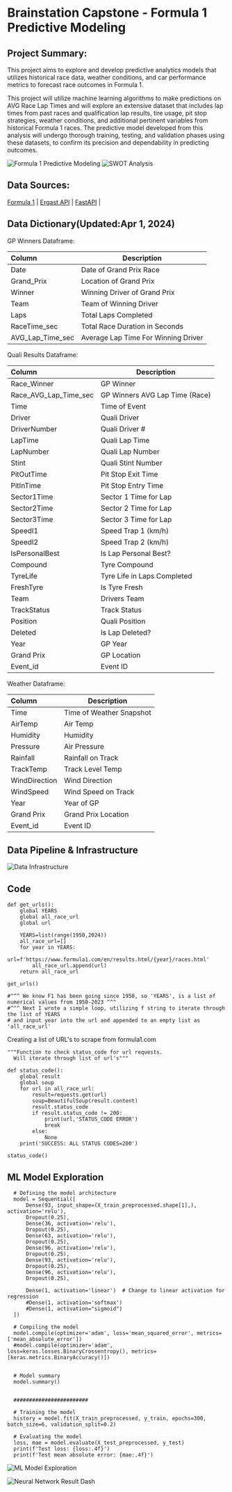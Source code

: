
# Brainstation Capstone - Formula 1 Predictive Modeling



## Project Summary:
This project aims to explore and develop predictive analytics models that utilizes historical race data, weather conditions, and car performance metrics to forecast race outcomes in Formula 1. 

This project will utilize machine learning algorithms to make predictions on AVG Race Lap Times and will explore an extensive dataset that includes lap times from past races and qualification lap results, tire usage, pit stop strategies, weather conditions, and additional pertinent variables from historical Formula 1 races. The predictive model developed from this analysis will undergo thorough training, testing, and validation phases using these datasets, to confirm its precision and dependability in predicting outcomes.


![Formula 1 Predictive Modeling](https://github.com/Manny-Brar/Brainstation_Capstone/blob/a5ebdf5364a125699ed359491746b3d4646fd716/F1%20Predictive%20Analytics.jpg)
![SWOT Analysis](https://github.com/Manny-Brar/Brainstation_Capstone/blob/a5ebdf5364a125699ed359491746b3d4646fd716/F1%20Predictive%20Analytics%20(1).jpg)



## Data Sources:
[Formula 1](https://www.formula1.com/en/results.html/2024/races.html) | 
[Ergast API](https://ergast.com/mrd/) | 
[FastAPI](https://theoehrly.github.io/Fast-F1-Pre-Release-Documentation/api.html#module-fastf1.api) | 


## Data Dictionary(Updated:Apr 1, 2024)    

GP Winners Dataframe:

| Column                  | Description |
| :---                    | --- |
| Date                    | Date of Grand Prix Race | 
| Grand_Prix              | Location of Grand Prix | 
| Winner                  | Winning Driver of Grand Prix |
| Team                    | Team of Winning Driver |
| Laps                    | Total Laps Completed | 
| RaceTime_sec            | Total Race Duration in Seconds | 
| AVG_Lap_Time_sec        | Average Lap Time For Winning Driver | 


Quali Results Dataframe:

| Column                  | Description |
| :---                    | --- |
| Race_Winner             | GP Winner |
| Race_AVG_Lap_Time_sec   | GP Winners AVG Lap Time (Race) |
| Time                    | Time of Event
| Driver                  | Quali Driver |
| DriverNumber            | Quali Driver # |
| LapTime                 | Quali Lap Time |
| LapNumber               | Quali Lap Number |
| Stint                   | Quali Stint Number |
| PitOutTime              | Pit Stop Exit Time |
| PitInTime               | Pit Stop Entry Time |
| Sector1Time             | Sector 1 Time for Lap |
| Sector2Time             | Sector 2 Time for Lap |
| Sector3Time             | Sector 3 Time for Lap |
| SpeedI1                 | Speed Trap 1 (km/h) |
| SpeedI2                 | Speed Trap 2 (km/h) |
| IsPersonalBest          | Is Lap Personal Best? |
| Compound                | Tyre Compound |
| TyreLife                | Tyre Life in Laps Completed |
| FreshTyre               | Is Tyre Fresh |
| Team                    | Drivers Team |
| TrackStatus             | Track Status |
| Position                | Quali Position |
| Deleted                 | Is Lap Deleted? |
| Year                    | GP Year |
| Grand Prix              | GP Location |
| Event_id                | Event ID |


Weather Dataframe:

| Column                  | Description |
| :---                    | --- |
| Time                    | Time of Weather Snapshot |
| AirTemp                 | Air Temp |
| Humidity                | Humidity |
| Pressure                | Air Pressure |
| Rainfall                | Rainfall on Track |
| TrackTemp               | Track Level Temp |
| WindDirection           | Wind Direction |
| WindSpeed               | Wind Speed on Track |
| Year                    | Year of GP |
| Grand Prix              | Grand Prix Location |
| Event_id                | Event ID |


## Data Pipeline & Infrastructure

![Data Infrastructure](https://github.com/Manny-Brar/Brainstation_Capstone/blob/a5ebdf5364a125699ed359491746b3d4646fd716/GCP%20horizontal%20framework%20(3).png)


## Code

      
    def get_urls():
        global YEARS
        global all_race_url
        global url
        
        YEARS=list(range(1950,2024)) 
        all_race_url=[]
        for year in YEARS:
            url=f'https://www.formula1.com/en/results.html/{year}/races.html'
            all_race_url.append(url)
        return all_race_url
    
    get_urls()
    
    #^^^ We know F1 has been going since 1950, so 'YEARS', is a list of numerical values from 1950-2023 ^^^
    #^^^ Next I wrote a simple loop, utilizing f string to iterate through the list of YEARS 
    # and input year into the url and appended to an empty list as 'all_race_url'

Creating a list of URL's to scrape from formula1.com


    """Function to check status_code for url requests.
      Will iterate through list of url's"""

    def status_code():
        global result
        global soup
        for url in all_race_url:
            result=requests.get(url)
            soup=BeautifulSoup(result.content)
            result.status_code
            if result.status_code != 200:
                print(url,'STATUS_CODE ERROR')
                break
            else:
                None
        print('SUCCESS: ALL STATUS CODES=200')
        
    status_code()


## ML Model Exploration

      # Defining the model architecture
      model = Sequential([
          Dense(93, input_shape=(X_train_preprocessed.shape[1],), activation='relu'),
          Dropout(0.25),
          Dense(36, activation='relu'),
          Dropout(0.25),
          Dense(63, activation='relu'),
          Dropout(0.25),
          Dense(96, activation='relu'),
          Dropout(0.25),
          Dense(93, activation='relu'),
          Dropout(0.25),
          Dense(96, activation='relu'),
          Dropout(0.25),

          Dense(1, activation='linear')  # Change to linear activation for regression
          #Dense(1, activation='softmax')
          #Dense(1, activation="sigmoid")
      ])

      # Compiling the model
      model.compile(optimizer='adam', loss='mean_squared_error', metrics=['mean_absolute_error'])
      #model.compile(optimizer='adam', loss=keras.losses.BinaryCrossentropy(), metrics=[keras.metrics.BinaryAccuracy()])


      # Model summary 
      model.summary()


      ########################

      # Training the model
      history = model.fit(X_train_preprocessed, y_train, epochs=300, batch_size=6, validation_split=0.2)

      # Evaluating the model
      loss, mae = model.evaluate(X_test_preprocessed, y_test)
      print(f'Test loss: {loss:.4f}')
      print(f'Test mean absolute error: {mae:.4f}')


![ML Model Exploration](https://github.com/Manny-Brar/Brainstation_Capstone/blob/d9f043402e7722362ca901d8f833e02c176a2609/F1%20Predictive%20Analytics%20(2).png)

![Neural Network Result Dash](https://github.com/Manny-Brar/F1_Winner_Prediction_NeuralNetwork/blob/0d1649cb02f8bce204be11fa83177d73bfcc044f/1.jpg)
